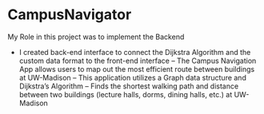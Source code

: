 # CampusNavigator
My Role in this project was to implement the Backend
- I created back-end interface to connect the Dijkstra Algorithm and the custom data format to the front-end interface
– The Campus Navigation App allows users to map out the most efficient route between buildings at UW-Madison
– This application utilizes a Graph data structure and Dijkstra’s Algorithm
– Finds the shortest walking path and distance between two buildings (lecture halls, dorms, dining halls, etc.) at UW-Madison
